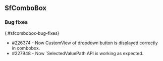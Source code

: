 ## SfComboBox

### Bug fixes
{:#sfcombobox-bug-fixes}

* \#226374 - Now CustomView of dropdown button is displayed correctly in combobox.
* \#227948 - Now `SelectedValuePath	 API is working as expected.